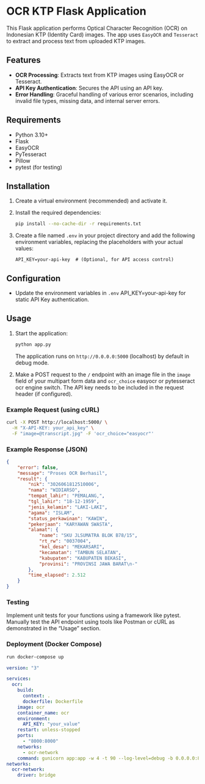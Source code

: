 # OCR KTP Flask Application

This Flask application performs Optical Character Recognition (OCR) on Indonesian KTP (Identity Card) images. The app uses `EasyOCR` and `Tesseract` to extract and process text from uploaded KTP images.

## Features

- **OCR Processing**: Extracts text from KTP images using EasyOCR or Tesseract.
- **API Key Authentication**: Secures the API using an API key.
- **Error Handling**: Graceful handling of various error scenarios, including invalid file types, missing data, and internal server errors.

## Requirements

- Python 3.10+
- Flask
- EasyOCR
- PyTesseract
- Pillow
- pytest (for testing)
## Installation

1. Create a virtual environment (recommended) and activate it.

2. Install the required dependencies:

   ```bash
   pip install --no-cache-dir -r requirements.txt
   ```

3. Create a file named `.env` in your project directory and add the following environment variables, replacing the placeholders with your actual values:

   ```env
   API_KEY=your-api-key  # (Optional, for API access control)
   ```

## Configuration

- Update the environment variables in `.env` API_KEY=your-api-key for static API Key authentication.

## Usage

1. Start the application:

   ```bash
   python app.py
   ```

   The application runs on `http://0.0.0.0:5000` (localhost) by default in debug mode.

2. Make a POST request to the `/` endpoint with an image file in the `image` field of your multipart form data and `ocr_choice` easyocr or pytesseract ocr engine switch.  The API key needs to be included in the request header (if configured).

### Example Request (using cURL)

```bash
curl -X POST http://localhost:5000/ \
  -H "X-API-KEY: your_api_key" \
  -F "image=@transcript.jpg" -F 'ocr_choice="easyocr"'
```

### Example Response (JSON)

```json
{
    "error": false,
    "message": "Proses OCR Berhasil",
    "result": {
        "nik": "3026061812510006",
        "nama": "WIDIARSO",
        "tempat_lahir": "PEMALANG,",
        "tgl_lahir": "18-12-1959",
        "jenis_kelamin": "LAKI-LAKI",
        "agama": "ISLAM",
        "status_perkawinan": "KAWIN",
        "pekerjaan": "KARYAWAN SWASTA",
        "alamat": {
            "name": "SKU JLSUMATRA BLOK B78/15",
            "rt_rw": "0037004",
            "kel_desa": "MEKARSARI",
            "kecamatan": "TAMBUN SELATAN",
            "kabupaten": "KABUPATEN BEKASI",
            "provinsi": "PROVINSI JAWA BARAT\n-"
        },
        "time_elapsed": 2.512
    }
}
```

### Testing

Implement unit tests for your functions using a framework like pytest.
Manually test the API endpoint using tools like Postman or cURL as demonstrated in the “Usage” section.

### Deployment (Docker Compose)

```bash
run docker-compose up
```

```yaml
version: "3"

services:
  ocr:
    build:
      context: .
      dockerfile: Dockerfile
    image: ocr
    container_name: ocr
    environment:
      API_KEY: "your_value"
    restart: unless-stopped
    ports:
      - "8000:8000"
    networks:
      - ocr-network
    command: gunicorn app:app -w 4 -t 90 --log-level=debug -b 0.0.0.0:8000 --reload --threads 2 --worker-class gevent --keep-alive 5 --timeout 60 --worker-connections 1000
networks:
  ocr-network:
    driver: bridge
```

